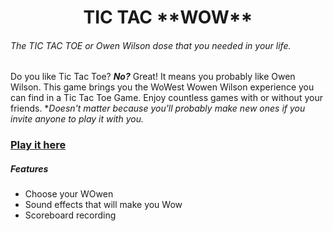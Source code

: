 
<h1 style="text-align: center;"> TIC TAC **WOW**</h1>

###### The TIC TAC TOE or Owen Wilson dose that you needed in your life.

Do you like Tic Tac Toe? ***No?*** Great! It means you probably like Owen Wilson. This game brings you the WoWest Wowen Wilson experience you can find in a Tic Tac Toe Game. Enjoy countless games with or without your friends. 
**Doesn't matter because you'll probably make new ones if you invite anyone to play it with you.*

<h3><a href=""style="text-align: center;">  Play it here</h3></a>

##### Features
- Choose your WOwen
- Sound effects that will make you Wow
- Scoreboard recording